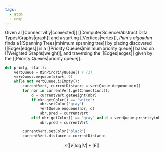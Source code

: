 ```yaml
---
tags:
  - atom
  - comp
---
```

Given a [[Connectivitiy|connected]] [[Computer Science/Abstract Data Types/Graphs|graph]] and a starting [[Vertices|vertex]], *Prim's algorithm* finds a [[Spanning Trees|minimum spanning tree]] by placing discovered [[Edges|edges]] in a [[Priority Queues|minimum priority queue]] based on [[Weighted Graphs|weight]], and traversing the [[Edges|edges]] given by the [[Priority Queues|priority queue]].

```python
def prim(g, start):
	vertQueue = MinPirorityQueue() # (1)
	vertQueue.enqueue(start, 0)
	while not vertQueue.isEmpty():
		currentVert, currentDistance = vertQueue.dequeue_min()
		for nbr in currentVert.getConnections():
			d = currentVert.getWeight(nbr)
			if nbr.getColor() == 'white':
				nbr.setColor('gray')
				vertQueue.enqueue(nbr, d)
				nbr.pred = currentVert
			elif nbr.getColor() == 'gray' and d < vertQueue.priority(nbr):
				nbr.pred = currentVert

		currentVert.setColor('black')
		currentVert.distance = currentDistance
```

$$\mathcal{O}(\left| V \right| \log\left| V \right| + \left| E \right| )$$